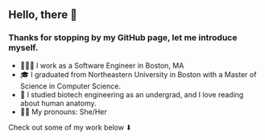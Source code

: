 ## Hello, there 👋

### Thanks for stopping by my GitHub page, let me introduce myself.

- 👩🏻‍💻  I work as a Software Engineer in Boston, MA
- 🎓  I graduated from Northeastern University in Boston with a Master of Science in Computer Science. 
- 🧬  I studied biotech engineering as an undergrad, and I love reading about human anatomy.
- 👩🏻  My pronouns: She/Her

Check out some of my work below ⬇
